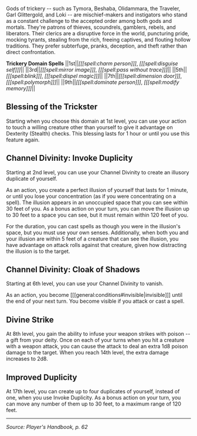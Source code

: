 Gods of trickery -- such as Tymora, Beshaba, Olidammara, the Traveler, Garl Glittergold, and Loki -- are mischief-makers and instigators who stand as a constant challenge to the accepted order among both gods and mortals. They're patrons of thieves, scoundrels, gamblers, rebels, and liberators. Their clerics are a disruptive force in the world, puncturing pride, mocking tyrants, stealing from the rich, freeing captives, and flouting hollow traditions. They prefer subterfuge, pranks, deception, and theft rather than direct confrontation.

**Trickery Domain Spells**
||1st||*[[[spell:charm person]]]*, *[[[spell:disguise self]]]*||
||3rd||*[[[spell:mirror image]]]*, *[[[spell:pass without trace]]]*||
||5th||*[[[spell:blink]]]*, *[[[spell:dispel magic]]]*||
||7th||*[[[spell:dimension door]]]*, *[[[spell:polymorph]]]*||
||9th||*[[[spell:dominate person]]]*, *[[[spell:modify memory]]]*||

## Blessing of the Trickster

Starting when you choose this domain at 1st level, you can use your action to touch a willing creature other than yourself to give it advantage on Dexterity (Stealth) checks. This blessing lasts for 1 hour or until you use this feature again.

## Channel Divinity: Invoke Duplicity

Starting at 2nd level, you can use your Channel Divinity to create an illusory duplicate of yourself.

As an action, you create a perfect illusion of yourself that lasts for 1 minute, or until you lose your concentration (as if you were concentrating on a spell). The illusion appears in an unoccupied space that you can see within 30 feet of you. As a bonus action on your turn, you can move the illusion up to 30 feet to a space you can see, but it must remain within 120 feet of you.

For the duration, you can cast spells as though you were in the illusion's space, but you must use your own senses. Additionally, when both you and your illusion are within 5 feet of a creature that can see the illusion, you have advantage on attack rolls against that creature, given how distracting the illusion is to the target.

## Channel Divinity: Cloak of Shadows

Starting at 6th level, you can use your Channel Divinity to vanish.

As an action, you become [[[general:conditions#invisible|invisible]]] until the end of your next turn. You become visible if you attack or cast a spell.

## Divine Strike

At 8th level, you gain the ability to infuse your weapon strikes with poison -- a gift from your deity. Once on each of your turns when you hit a creature with a weapon attack, you can cause the attack to deal an extra 1d8 poison damage to the target. When you reach 14th level, the extra damage increases to 2d8.

## Improved Duplicity

At 17th level, you can create up to four duplicates of yourself, instead of one, when you use Invoke Duplicity. As a bonus action on your turn, you can move any number of them up to 30 feet, to a maximum range of 120 feet.

----

*Source: Player's Handbook, p. 62*
